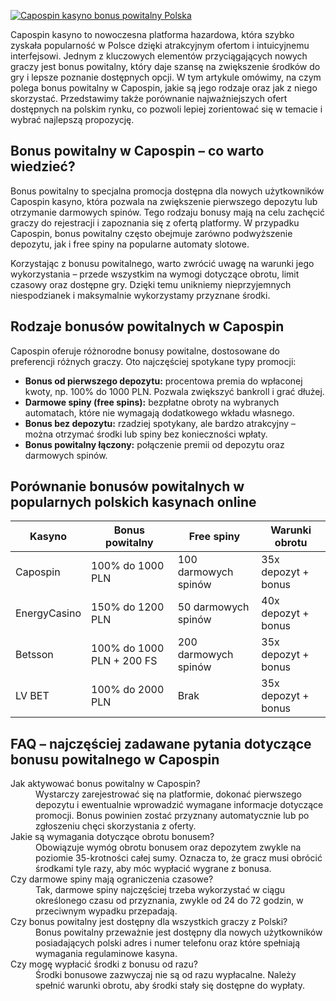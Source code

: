 [![Capospin kasyno bonus powitalny Polska](https://123-caf.pages.dev/gitsignup.png)](https://vrmoo.ru/Bt82HjjY)

<p>Capospin kasyno to nowoczesna platforma hazardowa, która szybko zyskała popularność w Polsce dzięki atrakcyjnym ofertom i intuicyjnemu interfejsowi. Jednym z kluczowych elementów przyciągających nowych graczy jest bonus powitalny, który daje szansę na zwiększenie środków do gry i lepsze poznanie dostępnych opcji. W tym artykule omówimy, na czym polega bonus powitalny w Capospin, jakie są jego rodzaje oraz jak z niego skorzystać. Przedstawimy także porównanie najważniejszych ofert dostępnych na polskim rynku, co pozwoli lepiej zorientować się w temacie i wybrać najlepszą propozycję.</p>  <h2>Bonus powitalny w Capospin – co warto wiedzieć?</h2> <p>Bonus powitalny to specjalna promocja dostępna dla nowych użytkowników Capospin kasyno, która pozwala na zwiększenie pierwszego depozytu lub otrzymanie darmowych spinów. Tego rodzaju bonusy mają na celu zachęcić graczy do rejestracji i zapoznania się z ofertą platformy. W przypadku Capospin, bonus powitalny często obejmuje zarówno podwyższenie depozytu, jak i free spiny na popularne automaty slotowe.</p> <p>Korzystając z bonusu powitalnego, warto zwrócić uwagę na warunki jego wykorzystania – przede wszystkim na wymogi dotyczące obrotu, limit czasowy oraz dostępne gry. Dzięki temu unikniemy nieprzyjemnych niespodzianek i maksymalnie wykorzystamy przyznane środki.</p>  <h2>Rodzaje bonusów powitalnych w Capospin</h2> <p>Capospin oferuje różnorodne bonusy powitalne, dostosowane do preferencji różnych graczy. Oto najczęściej spotykane typy promocji:</p> <ul>   <li><strong>Bonus od pierwszego depozytu:</strong> procentowa premia do wpłaconej kwoty, np. 100% do 1000 PLN. Pozwala zwiększyć bankroll i grać dłużej.</li>   <li><strong>Darmowe spiny (free spins):</strong> bezpłatne obroty na wybranych automatach, które nie wymagają dodatkowego wkładu własnego.</li>   <li><strong>Bonus bez depozytu:</strong> rzadziej spotykany, ale bardzo atrakcyjny – można otrzymać środki lub spiny bez konieczności wpłaty.</li>   <li><strong>Bonus powitalny łączony:</strong> połączenie premii od depozytu oraz darmowych spinów.</li> </ul>  <h2>Porównanie bonusów powitalnych w popularnych polskich kasynach online</h2> <table>   <thead>     <tr>       <th>Kasyno</th>       <th>Bonus powitalny</th>       <th>Free spiny</th>       <th>Warunki obrotu</th>     </tr>   </thead>   <tbody>     <tr>       <td>Capospin</td>       <td>100% do 1000 PLN</td>       <td>100 darmowych spinów</td>       <td>35x depozyt + bonus</td>     </tr>     <tr>       <td>EnergyCasino</td>       <td>150% do 1200 PLN</td>       <td>50 darmowych spinów</td>       <td>40x depozyt + bonus</td>     </tr>     <tr>       <td>Betsson</td>       <td>100% do 1000 PLN + 200 FS</td>       <td>200 darmowych spinów</td>       <td>35x depozyt + bonus</td>     </tr>     <tr>       <td>LV BET</td>       <td>100% do 2000 PLN</td>       <td>Brak</td>       <td>35x depozyt + bonus</td>     </tr>   </tbody> </table>  <h2>FAQ – najczęściej zadawane pytania dotyczące bonusu powitalnego w Capospin</h2> <dl>   <dt>Jak aktywować bonus powitalny w Capospin?</dt>   <dd>Wystarczy zarejestrować się na platformie, dokonać pierwszego depozytu i ewentualnie wprowadzić wymagane informacje dotyczące promocji. Bonus powinien zostać przyznany automatycznie lub po zgłoszeniu chęci skorzystania z oferty.</dd>    <dt>Jakie są wymagania dotyczące obrotu bonusem?</dt>   <dd>Obowiązuje wymóg obrotu bonusem oraz depozytem zwykle na poziomie 35-krotności całej sumy. Oznacza to, że gracz musi obrócić środkami tyle razy, aby móc wypłacić wygrane z bonusa.</dd>    <dt>Czy darmowe spiny mają ograniczenia czasowe?</dt>   <dd>Tak, darmowe spiny najczęściej trzeba wykorzystać w ciągu określonego czasu od przyznania, zwykle od 24 do 72 godzin, w przeciwnym wypadku przepadają.</dd>    <dt>Czy bonus powitalny jest dostępny dla wszystkich graczy z Polski?</dt>   <dd>Bonus powitalny przeważnie jest dostępny dla nowych użytkowników posiadających polski adres i numer telefonu oraz które spełniają wymagania regulaminowe kasyna.</dd>    <dt>Czy mogę wypłacić środki z bonusu od razu?</dt>   <dd>Środki bonusowe zazwyczaj nie są od razu wypłacalne. Należy spełnić warunki obrotu, aby środki stały się dostępne do wypłaty.</dd> </dl>